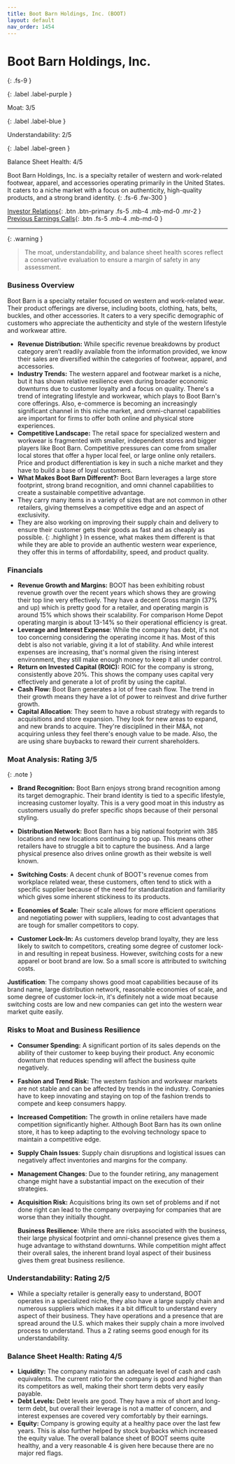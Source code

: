 ```yaml
---
title: Boot Barn Holdings, Inc. (BOOT)
layout: default
nav_order: 1454
---
```


# Boot Barn Holdings, Inc.
{: .fs-9 }

{: .label .label-purple }

Moat: 3/5

{: .label .label-blue }

Understandability: 2/5

{: .label .label-green }

Balance Sheet Health: 4/5

Boot Barn Holdings, Inc. is a specialty retailer of western and work-related footwear, apparel, and accessories operating primarily in the United States. It caters to a niche market with a focus on authenticity, high-quality products, and a strong brand identity.
{: .fs-6 .fw-300 }

[Investor Relations](https://www.google.com/search?q=BOOT+investor+relations){: .btn .btn-primary .fs-5 .mb-4 .mb-md-0 .mr-2 }
[Previous Earnings Calls](https://discountingcashflows.com/company/BOOT/transcripts/){: .btn .fs-5 .mb-4 .mb-md-0 }

---

{: .warning }
>The moat, understandability, and balance sheet health scores reflect a conservative evaluation to ensure a margin of safety in any assessment.



### Business Overview

Boot Barn is a specialty retailer focused on western and work-related wear. Their product offerings are diverse, including boots, clothing, hats, belts, buckles, and other accessories. It caters to a very specific demographic of customers who appreciate the authenticity and style of the western lifestyle and workwear attire.

*   **Revenue Distribution:** While specific revenue breakdowns by product category aren’t readily available from the information provided, we know their sales are diversified within the categories of footwear, apparel, and accessories.
*   **Industry Trends:** The western apparel and footwear market is a niche, but it has shown relative resilience even during broader economic downturns due to customer loyalty and a focus on quality. There's a trend of integrating lifestyle and workwear, which plays to Boot Barn's core offerings. Also, e-commerce is becoming an increasingly significant channel in this niche market, and omni-channel capabilities are important for firms to offer both online and physical store experiences.
*   **Competitive Landscape:** The retail space for specialized western and workwear is fragmented with smaller, independent stores and bigger players like Boot Barn. Competitive pressures can come from smaller local stores that offer a hyper local feel, or large online only retailers. Price and product differentiation is key in such a niche market and they have to build a base of loyal customers.
*   **What Makes Boot Barn Different?:** Boot Barn leverages a large store footprint, strong brand recognition, and omni channel capabilities to create a sustainable competitive advantage.
 * They carry many items in a variety of sizes that are not common in other retailers, giving themselves a competitive edge and an aspect of exclusivity.
* They are also working on improving their supply chain and delivery to ensure their customer gets their goods as fast and as cheaply as possible.
{: .highlight }
In essence, what makes them different is that while they are able to provide an authentic western wear experience, they offer this in terms of affordability, speed, and product quality.

### Financials

*    **Revenue Growth and Margins:** BOOT has been exhibiting robust revenue growth over the recent years which shows they are growing their top line very effectively. They have a decent Gross margin (37% and up) which is pretty good for a retailer, and operating margin is around 15% which shows their scalability. For comparison Home Depot operating margin is about 13-14% so their operational efficiency is great.
*    **Leverage and Interest Expense**: While the company has debt, it's not too concerning considering the operating income it has. Most of this debt is also not variable, giving it a lot of stability. And while interest expenses are increasing, that's normal given the rising interest environment, they still make enough money to keep it all under control.
*   **Return on Invested Capital (ROIC):** ROIC for the company is strong, consistently above 20%. This shows the company uses capital very effectively and generate a lot of profit by using the capital.
*   **Cash Flow:** Boot Barn generates a lot of free cash flow. The trend in their growth means they have a lot of power to reinvest and drive further growth.
*   **Capital Allocation**: They seem to have a robust strategy with regards to acquisitions and store expansion. They look for new areas to expand, and new brands to acquire. They're disciplined in their M&A, not acquiring unless they feel there's enough value to be made. Also, the are using share buybacks to reward their current shareholders.

### Moat Analysis: Rating 3/5

{: .note }
*   **Brand Recognition:** Boot Barn enjoys strong brand recognition among its target demographic. Their brand identity is tied to a specific lifestyle, increasing customer loyalty.  This is a very good moat in this industry as customers usually do prefer specific shops because of their personal styling.

*  **Distribution Network:** Boot Barn has a big national footprint with 385 locations and new locations continuing to pop up. This means other retailers have to struggle a bit to capture the business. And a large physical presence also drives online growth as their website is well known.
* **Switching Costs**: A decent chunk of BOOT's revenue comes from workplace related wear, these customers, often tend to stick with a specific supplier because of the need for standardization and familiarity which gives some inherent stickiness to its products.
*   **Economies of Scale:** Their scale allows for more efficient operations and negotiating power with suppliers, leading to cost advantages that are tough for smaller competitors to copy.
*   **Customer Lock-In:** As customers develop brand loyalty, they are less likely to switch to competitors, creating some degree of customer lock-in and resulting in repeat business. However, switching costs for a new apparel or boot brand are low. So a small score is attributed to switching costs.

**Justification**:
The company shows good moat capabilities because of its brand name, large distribution network, reasonable economies of scale, and some degree of customer lock-in, it's definitely not a wide moat because switching costs are low and new companies can get into the western wear market quite easily.

### Risks to Moat and Business Resilience

*  **Consumer Spending:** A significant portion of its sales depends on the ability of their customer to keep buying their product. Any economic downturn that reduces spending will affect the business quite negatively.
*   **Fashion and Trend Risk:** The western fashion and workwear markets are not stable and can be affected by trends in the industry. Companies have to keep innovating and staying on top of the fashion trends to compete and keep consumers happy.
*  **Increased Competition:** The growth in online retailers have made competition significantly higher. Although Boot Barn has its own online store, it has to keep adapting to the evolving technology space to maintain a competitive edge.
*    **Supply Chain Issues**: Supply chain disruptions and logistical issues can negatively affect inventories and margins for the company.
*  **Management Changes**: Due to the founder retiring, any management change might have a substantial impact on the execution of their strategies.
*  **Acquisition Risk:** Acquisitions bring its own set of problems and if not done right can lead to the company overpaying for companies that are worse than they initially thought.

   **Business Resilience**: While there are risks associated with the business, their large physical footprint and omni-channel presence gives them a huge advantage to withstand downturns. While competition might affect their overall sales, the inherent brand loyal aspect of their business gives them great business resilience.

### Understandability: Rating 2/5

* While a specialty retailer is generally easy to understand, BOOT operates in a specialized niche, they also have a large supply chain and numerous suppliers which makes it a bit difficult to understand every aspect of their business. They have operations and a presence that are spread around the U.S. which makes their supply chain a more involved process to understand. Thus a 2 rating seems good enough for its understandability.

### Balance Sheet Health: Rating 4/5

*   **Liquidity:** The company maintains an adequate level of cash and cash equivalents. The current ratio for the company is good and higher than its competitors as well, making their short term debts very easily payable.
*   **Debt Levels:**  Debt levels are good. They have a mix of short and long-term debt, but overall their leverage is not a matter of concern, and interest expenses are covered very comfortably by their earnings.
 *   **Equity:** Company is growing equity at a healthy pace over the last few years. This is also further helped by stock buybacks which increased the equity value.
 The overall balance sheet of BOOT seems quite healthy, and a very reasonable 4 is given here because there are no major red flags.

